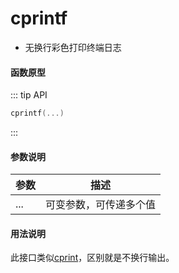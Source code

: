 
# cprintf

- 无换行彩色打印终端日志

#### 函数原型

::: tip API
```lua
cprintf(...)
```
:::


#### 参数说明

| 参数 | 描述 |
|------|------|
| ... | 可变参数，可传递多个值 |

#### 用法说明

此接口类似[cprint](/zh/api/scripts/builtin-modules/cprint)，区别就是不换行输出。
